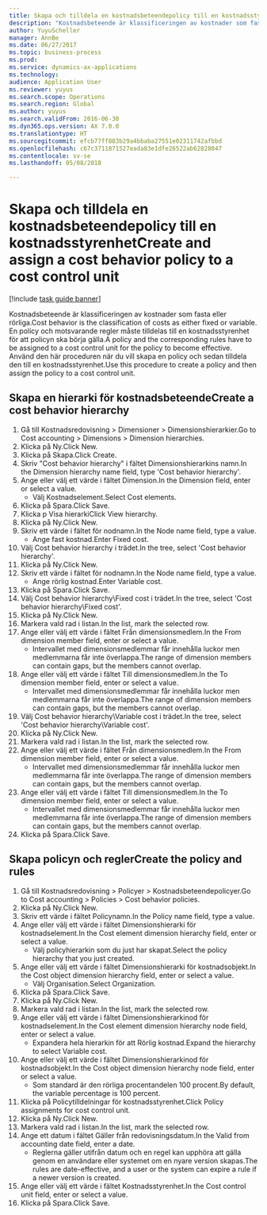 ```yaml
--- 
title: Skapa och tilldela en kostnadsbeteendepolicy till en kostnadsstyrenhet
description: "Kostnadsbeteende är klassificeringen av kostnader som fasta eller rörliga."
author: YuyuScheller
manager: AnnBe
ms.date: 06/27/2017
ms.topic: business-process
ms.prod: 
ms.service: dynamics-ax-applications
ms.technology: 
audience: Application User
ms.reviewer: yuyus
ms.search.scope: Operations
ms.search.region: Global
ms.author: yuyus
ms.search.validFrom: 2016-06-30
ms.dyn365.ops.version: AX 7.0.0
ms.translationtype: HT
ms.sourcegitcommit: efcb77ff883b29a4bbaba27551e02311742afbbd
ms.openlocfilehash: c67c3711871527eada83e1dfe26522ab62828047
ms.contentlocale: sv-se
ms.lasthandoff: 05/08/2018

---
```

# <a name="create-and-assign-a-cost-behavior-policy-to-a-cost-control-unit"></a><span data-ttu-id="6792e-103">Skapa och tilldela en kostnadsbeteendepolicy till en kostnadsstyrenhet</span><span class="sxs-lookup"><span data-stu-id="6792e-103">Create and assign a cost behavior policy to a cost control unit</span></span>

[!include [task guide banner](../../includes/task-guide-banner.md)]

<span data-ttu-id="6792e-104">Kostnadsbeteende är klassificeringen av kostnader som fasta eller rörliga.</span><span class="sxs-lookup"><span data-stu-id="6792e-104">Cost behavior is the classification of costs as either fixed or variable.</span></span> <span data-ttu-id="6792e-105">En policy och motsvarande regler måste tilldelas till en kostnadsstyrenhet för att policyn ska börja gälla.</span><span class="sxs-lookup"><span data-stu-id="6792e-105">A policy and the corresponding rules have to be assigned to a cost control unit for the policy to become effective.</span></span> <span data-ttu-id="6792e-106">Använd den här proceduren när du vill skapa en policy och sedan tilldela den till en kostnadsstyrenhet.</span><span class="sxs-lookup"><span data-stu-id="6792e-106">Use this procedure to create a policy and then assign the policy to a cost control unit.</span></span>


## <a name="create-a-cost-behavior-hierarchy"></a><span data-ttu-id="6792e-107">Skapa en hierarki för kostnadsbeteende</span><span class="sxs-lookup"><span data-stu-id="6792e-107">Create a cost behavior hierarchy</span></span>
1. <span data-ttu-id="6792e-108">Gå till Kostnadsredovisning > Dimensioner > Dimensionshierarkier.</span><span class="sxs-lookup"><span data-stu-id="6792e-108">Go to Cost accounting > Dimensions > Dimension hierarchies.</span></span>
2. <span data-ttu-id="6792e-109">Klicka på Ny.</span><span class="sxs-lookup"><span data-stu-id="6792e-109">Click New.</span></span>
3. <span data-ttu-id="6792e-110">Klicka på Skapa.</span><span class="sxs-lookup"><span data-stu-id="6792e-110">Click Create.</span></span>
4. <span data-ttu-id="6792e-111">Skriv "Cost behavior hierarchy" i fältet Dimensionshierarkins namn.</span><span class="sxs-lookup"><span data-stu-id="6792e-111">In the Dimension hierarchy name field, type 'Cost behavior hierarchy'.</span></span>
5. <span data-ttu-id="6792e-112">Ange eller välj ett värde i fältet Dimension.</span><span class="sxs-lookup"><span data-stu-id="6792e-112">In the Dimension field, enter or select a value.</span></span>
    * <span data-ttu-id="6792e-113">Välj Kostnadselement.</span><span class="sxs-lookup"><span data-stu-id="6792e-113">Select Cost elements.</span></span>  
6. <span data-ttu-id="6792e-114">Klicka på Spara.</span><span class="sxs-lookup"><span data-stu-id="6792e-114">Click Save.</span></span>
7. <span data-ttu-id="6792e-115">Klicka p Visa hierarki</span><span class="sxs-lookup"><span data-stu-id="6792e-115">Click View hierarchy.</span></span>
8. <span data-ttu-id="6792e-116">Klicka på Ny.</span><span class="sxs-lookup"><span data-stu-id="6792e-116">Click New.</span></span>
9. <span data-ttu-id="6792e-117">Skriv ett värde i fältet för nodnamn.</span><span class="sxs-lookup"><span data-stu-id="6792e-117">In the Node name field, type a value.</span></span>
    * <span data-ttu-id="6792e-118">Ange fast kostnad.</span><span class="sxs-lookup"><span data-stu-id="6792e-118">Enter Fixed cost.</span></span>  
10. <span data-ttu-id="6792e-119">Välj Cost behavior hierarchy i trädet.</span><span class="sxs-lookup"><span data-stu-id="6792e-119">In the tree, select 'Cost behavior hierarchy'.</span></span>
11. <span data-ttu-id="6792e-120">Klicka på Ny.</span><span class="sxs-lookup"><span data-stu-id="6792e-120">Click New.</span></span>
12. <span data-ttu-id="6792e-121">Skriv ett värde i fältet för nodnamn.</span><span class="sxs-lookup"><span data-stu-id="6792e-121">In the Node name field, type a value.</span></span>
    * <span data-ttu-id="6792e-122">Ange rörlig kostnad.</span><span class="sxs-lookup"><span data-stu-id="6792e-122">Enter Variable cost.</span></span>  
13. <span data-ttu-id="6792e-123">Klicka på Spara.</span><span class="sxs-lookup"><span data-stu-id="6792e-123">Click Save.</span></span>
14. <span data-ttu-id="6792e-124">Välj Cost behavior hierarchy\Fixed cost i trädet.</span><span class="sxs-lookup"><span data-stu-id="6792e-124">In the tree, select 'Cost behavior hierarchy\Fixed cost'.</span></span>
15. <span data-ttu-id="6792e-125">Klicka på Ny.</span><span class="sxs-lookup"><span data-stu-id="6792e-125">Click New.</span></span>
16. <span data-ttu-id="6792e-126">Markera vald rad i listan.</span><span class="sxs-lookup"><span data-stu-id="6792e-126">In the list, mark the selected row.</span></span>
17. <span data-ttu-id="6792e-127">Ange eller välj ett värde i fältet Från dimensionsmedlem.</span><span class="sxs-lookup"><span data-stu-id="6792e-127">In the From dimension member field, enter or select a value.</span></span>
    * <span data-ttu-id="6792e-128">Intervallet med dimensionsmedlemmar får innehålla luckor men medlemmarna får inte överlappa.</span><span class="sxs-lookup"><span data-stu-id="6792e-128">The range of dimension members can contain gaps, but the members cannot overlap.</span></span>  
18. <span data-ttu-id="6792e-129">Ange eller välj ett värde i fältet Till dimensionsmedlem.</span><span class="sxs-lookup"><span data-stu-id="6792e-129">In the To dimension member field, enter or select a value.</span></span>
    * <span data-ttu-id="6792e-130">Intervallet med dimensionsmedlemmar får innehålla luckor men medlemmarna får inte överlappa.</span><span class="sxs-lookup"><span data-stu-id="6792e-130">The range of dimension members can contain gaps, but the members cannot overlap.</span></span>  
19. <span data-ttu-id="6792e-131">Välj Cost behavior hierarchy\Variable cost i trädet.</span><span class="sxs-lookup"><span data-stu-id="6792e-131">In the tree, select 'Cost behavior hierarchy\Variable cost'.</span></span>
20. <span data-ttu-id="6792e-132">Klicka på Ny.</span><span class="sxs-lookup"><span data-stu-id="6792e-132">Click New.</span></span>
21. <span data-ttu-id="6792e-133">Markera vald rad i listan.</span><span class="sxs-lookup"><span data-stu-id="6792e-133">In the list, mark the selected row.</span></span>
22. <span data-ttu-id="6792e-134">Ange eller välj ett värde i fältet Från dimensionsmedlem.</span><span class="sxs-lookup"><span data-stu-id="6792e-134">In the From dimension member field, enter or select a value.</span></span>
    * <span data-ttu-id="6792e-135">Intervallet med dimensionsmedlemmar får innehålla luckor men medlemmarna får inte överlappa.</span><span class="sxs-lookup"><span data-stu-id="6792e-135">The range of dimension members can contain gaps, but the members cannot overlap.</span></span>  
23. <span data-ttu-id="6792e-136">Ange eller välj ett värde i fältet Till dimensionsmedlem.</span><span class="sxs-lookup"><span data-stu-id="6792e-136">In the To dimension member field, enter or select a value.</span></span>
    * <span data-ttu-id="6792e-137">Intervallet med dimensionsmedlemmar får innehålla luckor men medlemmarna får inte överlappa.</span><span class="sxs-lookup"><span data-stu-id="6792e-137">The range of dimension members can contain gaps, but the members cannot overlap.</span></span>  
24. <span data-ttu-id="6792e-138">Klicka på Spara.</span><span class="sxs-lookup"><span data-stu-id="6792e-138">Click Save.</span></span>

## <a name="create-the-policy-and-rules"></a><span data-ttu-id="6792e-139">Skapa policyn och regler</span><span class="sxs-lookup"><span data-stu-id="6792e-139">Create the policy and rules</span></span>
1. <span data-ttu-id="6792e-140">Gå till Kostnadsredovisning > Policyer > Kostnadsbeteendepolicyer.</span><span class="sxs-lookup"><span data-stu-id="6792e-140">Go to Cost accounting > Policies > Cost behavior policies.</span></span>
2. <span data-ttu-id="6792e-141">Klicka på Ny.</span><span class="sxs-lookup"><span data-stu-id="6792e-141">Click New.</span></span>
3. <span data-ttu-id="6792e-142">Skriv ett värde i fältet Policynamn.</span><span class="sxs-lookup"><span data-stu-id="6792e-142">In the Policy name field, type a value.</span></span>
4. <span data-ttu-id="6792e-143">Ange eller välj ett värde i fältet Dimensionshierarki för kostnadselement.</span><span class="sxs-lookup"><span data-stu-id="6792e-143">In the Cost element dimension hierarchy field, enter or select a value.</span></span>
    * <span data-ttu-id="6792e-144">Välj policyhierarkin som du just har skapat.</span><span class="sxs-lookup"><span data-stu-id="6792e-144">Select the policy hierarchy that you just created.</span></span>  
5. <span data-ttu-id="6792e-145">Ange eller välj ett värde i fältet Dimensionshierarki för kostnadsobjekt.</span><span class="sxs-lookup"><span data-stu-id="6792e-145">In the Cost object dimension hierarchy field, enter or select a value.</span></span>
    * <span data-ttu-id="6792e-146">Välj Organisation.</span><span class="sxs-lookup"><span data-stu-id="6792e-146">Select Organization.</span></span>  
6. <span data-ttu-id="6792e-147">Klicka på Spara.</span><span class="sxs-lookup"><span data-stu-id="6792e-147">Click Save.</span></span>
7. <span data-ttu-id="6792e-148">Klicka på Ny.</span><span class="sxs-lookup"><span data-stu-id="6792e-148">Click New.</span></span>
8. <span data-ttu-id="6792e-149">Markera vald rad i listan.</span><span class="sxs-lookup"><span data-stu-id="6792e-149">In the list, mark the selected row.</span></span>
9. <span data-ttu-id="6792e-150">Ange eller välj ett värde i fältet Dimensionshierarkinod för kostnadselement.</span><span class="sxs-lookup"><span data-stu-id="6792e-150">In the Cost element dimension hierarchy node field, enter or select a value.</span></span>
    * <span data-ttu-id="6792e-151">Expandera hela hierarkin för att Rörlig kostnad.</span><span class="sxs-lookup"><span data-stu-id="6792e-151">Expand the hierarchy to select Variable cost.</span></span>  
10. <span data-ttu-id="6792e-152">Ange eller välj ett värde i fältet Dimensionshierarkinod för kostnadsobjekt.</span><span class="sxs-lookup"><span data-stu-id="6792e-152">In the Cost object dimension hierarchy node field, enter or select a value.</span></span>
    * <span data-ttu-id="6792e-153">Som standard är den rörliga procentandelen 100 procent.</span><span class="sxs-lookup"><span data-stu-id="6792e-153">By default, the variable percentage is 100 percent.</span></span>  
11. <span data-ttu-id="6792e-154">Klicka på Policytilldelningar för kostnadsstyrenhet.</span><span class="sxs-lookup"><span data-stu-id="6792e-154">Click Policy assignments for cost control unit.</span></span>
12. <span data-ttu-id="6792e-155">Klicka på Ny.</span><span class="sxs-lookup"><span data-stu-id="6792e-155">Click New.</span></span>
13. <span data-ttu-id="6792e-156">Markera vald rad i listan.</span><span class="sxs-lookup"><span data-stu-id="6792e-156">In the list, mark the selected row.</span></span>
14. <span data-ttu-id="6792e-157">Ange ett datum i fältet Gäller från redovisningsdatum.</span><span class="sxs-lookup"><span data-stu-id="6792e-157">In the Valid from accounting date field, enter a date.</span></span>
    * <span data-ttu-id="6792e-158">Reglerna gäller utifrån datum och en regel kan upphöra att gälla genom en användare eller systemet om en nyare version skapas.</span><span class="sxs-lookup"><span data-stu-id="6792e-158">The rules are date-effective, and a user or the system can expire a rule if a newer version is created.</span></span>  
15. <span data-ttu-id="6792e-159">Ange eller välj ett värde i fältet Kostnadsstyrenhet.</span><span class="sxs-lookup"><span data-stu-id="6792e-159">In the Cost control unit field, enter or select a value.</span></span>
16. <span data-ttu-id="6792e-160">Klicka på Spara.</span><span class="sxs-lookup"><span data-stu-id="6792e-160">Click Save.</span></span>


